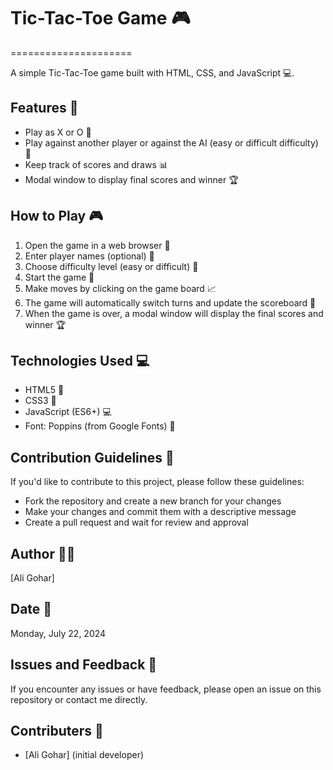 # Tic-Tac-Toe Game 🎮
=====================

A simple Tic-Tac-Toe game built with HTML, CSS, and JavaScript 💻.

## Features 🎉

* Play as X or O 🤖
* Play against another player or against the AI (easy or difficult difficulty) 🤔
* Keep track of scores and draws 📊
* Modal window to display final scores and winner 🏆

## How to Play 🎮

1. Open the game in a web browser 📄
2. Enter player names (optional) 📝
3. Choose difficulty level (easy or difficult) 🤔
4. Start the game 🎉
5. Make moves by clicking on the game board 📈
6. The game will automatically switch turns and update the scoreboard 🔄
7. When the game is over, a modal window will display the final scores and winner 🏆

## Technologies Used 💻

* HTML5 📄
* CSS3 💄
* JavaScript (ES6+) 💻
* Font: Poppins (from Google Fonts) 📝

## Contribution Guidelines 🤝

If you'd like to contribute to this project, please follow these guidelines:

* Fork the repository and create a new branch for your changes
* Make your changes and commit them with a descriptive message
* Create a pull request and wait for review and approval

## Author 👨‍💻

[Ali Gohar]

## Date 📆

Monday, July 22, 2024

## Issues and Feedback 🚨

If you encounter any issues or have feedback, please open an issue on this repository or contact me directly.

## Contributers 👥

* [Ali Gohar] (initial developer)
